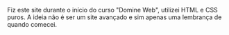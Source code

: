 Fiz este site durante o início do curso "Domine Web", utilizei HTML e CSS puros. A ideia não é ser um site avançado e sim apenas uma lembrança de quando comecei.

